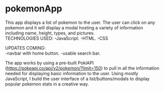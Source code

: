 # pokemonApp

This app displays a list of pokemon to the user. The user can click on any pokemon and it will display a modal hosting a variety of information including name, height, types, and pictures.   
TECHNOLOGIES USED:
-JavaScript. 
-HTML. 
-CSS

UPDATES COMING:  
-navbar with home button. 
-usable search bar. 

The app works by using a pre-built PokiAPI (https://pokeapi.co/api/v2/pokemon/?limit=150) to pull in all the information needed for displaying basic information to the user. Using mostly JavaScript, I build the user interface of a list/buttons/modals to display popular pokemon stats in a creative way. 
